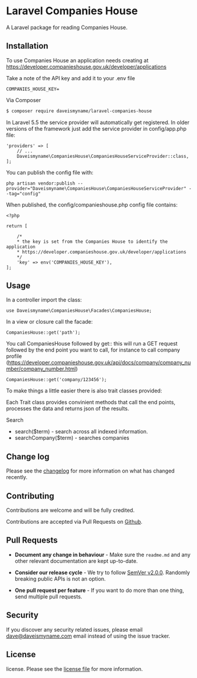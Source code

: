 
# Laravel Companies House

A Laravel package for reading Companies House.

## Installation

To use Companies House an application needs creating at https://developer.companieshouse.gov.uk/developer/applications

Take a note of the API key and add it to your .env file

```
COMPANIES_HOUSE_KEY=
```

Via Composer

``` bash
$ composer require daveismyname/laravel-companies-house
```

In Laravel 5.5 the service provider will automatically get registered. In older versions of the framework just add the service provider in config/app.php file:

```
'providers' => [
    // ...
    Daveismyname\CompaniesHouse\CompaniesHouseServiceProvider::class,
];
```

You can publish the config file with:

```
php artisan vendor:publish --provider="Daveismyname\CompaniesHouse\CompaniesHouseServiceProvider" --tag="config"
```

When published, the config/companieshouse.php config file contains:

```
<?php

return [

    /*
    * the key is set from the Companies House to identify the application
    * https://developer.companieshouse.gov.uk/developer/applications
    */
    'key' => env('COMPANIES_HOUSE_KEY'),
];
```


## Usage

In a controller import the class:

```
use Daveismyname\CompaniesHouse\Facades\CompaniesHouse;
```

In a view or closure call the facade:

```
CompaniesHouse::get('path');

```

You call CompaniesHouse followed by get:: this will run a GET request followed by the end point you want to call, for instance to call company profile (https://developer.companieshouse.gov.uk/api/docs/company/company_number/company_number.html)

```
CompaniesHouse::get('company/123456');

```

To make things a little easier there is also trait classes provided:

Each Trait class provides convinient methods that call the end points, processes the data and returns json of the results.

Search
* search($term) - search across all indexed information. 
* searchCompany($term) - searches companies



## Change log

Please see the [changelog](changelog.md) for more information on what has changed recently.


## Contributing

Contributions are welcome and will be fully credited.

Contributions are accepted via Pull Requests on [Github](https://github.com/daveismyname/laravel-companies-house).

## Pull Requests

- **Document any change in behaviour** - Make sure the `readme.md` and any other relevant documentation are kept up-to-date.

- **Consider our release cycle** - We try to follow [SemVer v2.0.0](http://semver.org/). Randomly breaking public APIs is not an option.

- **One pull request per feature** - If you want to do more than one thing, send multiple pull requests.

## Security

If you discover any security related issues, please email dave@daveismyname.com email instead of using the issue tracker.

## License

license. Please see the [license file](license.md) for more information.
